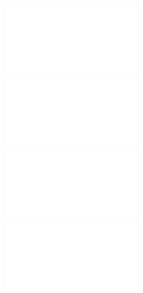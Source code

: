 ![@](steps/_.fa3ad648.md)

![@](steps/_.70b30df5.md)

![@](steps/prompt.fc67b0b2.md)

![@](steps/concept.23a9c44d.md)